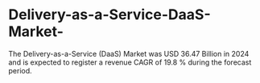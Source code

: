 # Delivery-as-a-Service-DaaS-Market-
The Delivery-as-a-Service (DaaS) Market was USD 36.47 Billion in 2024 and is expected to register a revenue CAGR of 19.8 % during the forecast period. 

